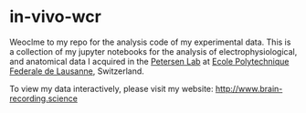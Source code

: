 # in-vivo-wcr

Weoclme to my repo for the analysis code of my experimental data. This is a collection of my jupyter notebooks for the analysis of electrophysiological, and anatomical data I acquired in the [Petersen Lab](http://lsens.epfl.ch/) at [Ecole Polytechnique Federale de Lausanne](http://www.epfl.ch/), Switzerland.

To view my data interactively, please visit my website: http://www.brain-recording.science